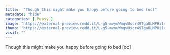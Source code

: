```yaml
---
title:  "Though this might make you happy before going to bed [oc]"
metadate: "hide"
categories: [ Pussy ]
image: "https://external-preview.redd.it/L-g5-mvyuWmqvUscr49TgaULMPHi1vHZfFqk-ypm6K8.jpg?auto=webp&s=d9acd0479100619aadf8c26d29d9da4b9d346131"
thumb: "https://external-preview.redd.it/L-g5-mvyuWmqvUscr49TgaULMPHi1vHZfFqk-ypm6K8.jpg?width=1080&crop=smart&auto=webp&s=e28d5562426f33db105a42a99f1f67b1448bd3b9"
visit: ""
---
```

Though this might make you happy before going to bed [oc]
